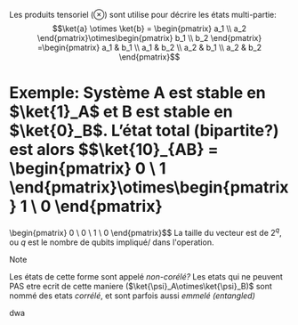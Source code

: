 Les produits tensoriel ($\otimes$) sont utilise pour décrire les états multi-partie:
$$\ket{a} \otimes \ket{b} = \begin{pmatrix}
a_1 \\
a_2
\end{pmatrix}\otimes\begin{pmatrix}
b_1 \\
b_2
\end{pmatrix}
=\begin{pmatrix}
a_1 & b_1 \\
a_1 & b_2 \\
a_2 & b_1 \\
a_2 & b_2
\end{pmatrix}$$

Exemple: Système A est stable en $\ket{1}_A$ et B est stable en $\ket{0}_B$. L’état total (bipartite?) est alors $$\ket{10}_{AB} = \begin{pmatrix}
0 \\
1
\end{pmatrix}\otimes\begin{pmatrix}
1 \\
0
\end{pmatrix}
=
\begin{pmatrix}
0 \\
0 \\
1 \\
0
\end{pmatrix}$$
La taille du vecteur est de $2^q$, ou $q$ est le nombre de qubits impliqué/ dans l'operation.
> [!Note]
> Les états de cette forme sont appelé *non-corélé?*
> Les etats qui ne peuvent PAS etre ecrit de cette maniere ($\ket{\psi}_A\otimes\ket{\psi}_B)$ sont nommé des etats *corrélé*, et sont parfois aussi *emmelé (entangled)*

dwa